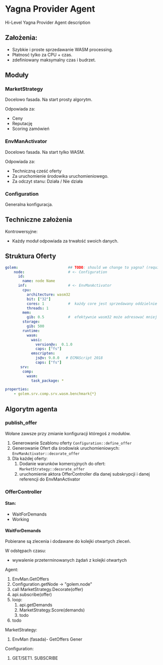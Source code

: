 Yagna Provider Agent
====================

Hi-Level Yagna Provider Agent description


## Założenia:

* Szybkie i proste sprzedawanie WASM processing.
* Płatnosć tylko za CPU + czas.
* zdefiniowany maksymalny czas i budrzet.

## Moduły

### MarketStrategy

Docelowo fasada. Na start prosty algorytm.

Odpowiada za:

* Ceny
* Reputację
* Scoring zamówień

### EnvManActivator

Docelowo fasada. Na start tylko WASM.

Odpowiada za: 
* Techniczną cześć oferty
* Za uruchomienie środowika uruchomieniowego. 
* Za odczyt stanu: Działa / Nie działa

### Configuration

Generalna konfiguracja.

## Techniczne założenia

Kontrowersyjne:
* Każdy moduł odpowiada za trwałość swoich danych.

## Struktura Oferty

```yaml
golem:                       ## TODO: should we change to yagna? (requires changes also in specs)
    node:                    # <- Configuration
      id:
        name: node Name
      inf:                   # <- EnvManActivator
        cpu:
          architecture: wasm32
          bit: ["32"]
          cores: 1           #  każdy core jest sprzedawany oddzielnie
          threads: 1
        mem:
          gib: 0.5           #  efektywnie wasm32 może adresować mniej niż 2GB. 
        storage:
          gib: 500
        runtime:
          wasm:
            wasi:
              version@v:  0.1.0
              caps: ["fs"]
            emscripten:
              js@v: 9.0.0   # ECMAScript 2018
              caps: ["fs"]
       srv:
        comp:
          wasm:
            task_package: *

```

```yaml
properties:
    - golem.srv.comp.srv.wasm.benchmark{*} 
```

## Algorytm agenta

### publish_offer

Wołane zawsze przy zmianie konfiguracji któregoś z modułów.

1. Generowanie Szablonu oferty `Configuration::define_offer`
2. Generowanie Ofert dla środowisk uruchomieniowych: `EnvManActivator::decorate_offer`
3. Dla każdej oferty:
    1. Dodanie warunków komercyjnych do ofert: `MarketStrategy::decorate_offer`
    2. uruchomienie aktora OfferController dla danej subskrypcji i danej referencji do EnvManActivator
     
### OfferController

#### Stan:
* WaitForDemands
* Working

#### WaitForDemands

Pobierane są zlecenia i dodawane do kolejki otwartych zleceń.

W odstępach czasu:
* wywalenie przeterminowanych żądań z kolejki otwartych


Agent:

1. EnvMan.GetOffers
2. Configuration.getNode -> "golem.node"
3. call MarketStrategy.Decorate(offer)
4. api.subscribe(offer)
5. loop:
    1. api.getDemands
    2. MarketStrategy.Score(demands)
    3. todo
6. todo

    
MarketStrategy:

1. EnvMan (fasada)- GetOffers Gener

Configuration:

1. GET/SET1. SUBSCRIBE
